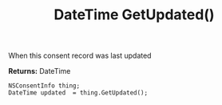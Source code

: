 ﻿---
uid: crmscript_ref_NSConsentInfo_GetUpdated
title: DateTime GetUpdated()
intellisense: NSConsentInfo.GetUpdated
keywords: NSConsentInfo, GetUpdated
so.topic: reference
---

When this consent record was last updated

**Returns:** DateTime


```crmscript
NSConsentInfo thing;
DateTime updated  = thing.GetUpdated();
```


